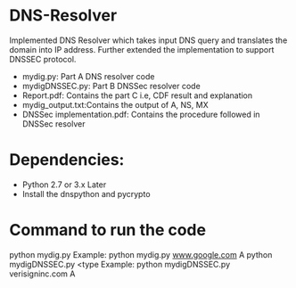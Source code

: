# DNS-Resolver
Implemented DNS Resolver which takes input DNS query and translates the domain into IP address. Further extended the implementation to support DNSSEC protocol.
 * mydig.py: Part A DNS resolver code
 * mydigDNSSEC.py: Part B DNSSec resolver code
 * Report.pdf: Contains the part C i.e, CDF result and explanation
 * mydig_output.txt:Contains the output of A, NS, MX 
 * DNSSec implementation.pdf: Contains the procedure followed in DNSSec resolver 

# Dependencies:
- Python 2.7 or 3.x Later
- Install the dnspython and pycrypto

# Command to run the code 
python mydig.py <name> <type>
Example: python mydig.py www.google.com A
python mydigDNSSEC.py <name> <type
Example: python mydigDNSSEC.py verisigninc.com A

